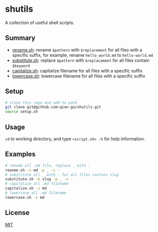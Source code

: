 # shutils

A collection of useful shell scripts.

## Summary

- [rename.sh](scripts/rename.sh): rename `$pattern` with `$replacement` for all files with a specific
suffix, for example, rename `hello_world.md` to `hello-world.md`
- [substitute.sh](scripts/substitute.sh): replace `$pattern` with `$replacement` for all files contain
`$keyword`
- [capitalize.sh](scripts/capitalize.sh): capitalize filename for all files with a specific suffix
- [lowercase.sh](scripts/lowercase.sh): lowercase filename for all files with a specific suffix
## Setup

```bash
# clone this repo and add to path
git clone git@github.com:qian-gu/shutils.git
source setup.sh
```

## Usage

`cd` to working directory, and type `<script.sh> -h` for help information.

## Examples

```bash
# rename all .md file, replace _ with -
reanme.sh -s md -p _ -s -
# substitute all _ with - for all files contain slug
substitute.sh -k slug -p _ -s -
# capitalize all .md filename
capitalize.sh -s md
# lowercase all .md filename
lowercase.sh -s md
```

## License

[MIT](LICENSE)
